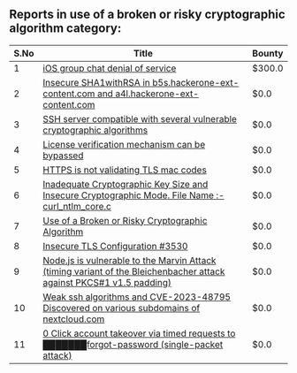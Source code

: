 ## Reports in use of a broken or risky cryptographic algorithm category:
| S.No | Title | Bounty |
| ---- | ----- | ------ |
| 1 | [iOS group chat denial of service](https://hackerone.com/reports/1701642) | $300.0 |
| 2 | [Insecure SHA1withRSA in b5s.hackerone-ext-content.com and a4l.hackerone-ext-content.com](https://hackerone.com/reports/225754) | $0.0 |
| 3 | [SSH server compatible with several vulnerable cryptographic algorithms](https://hackerone.com/reports/318068) | $0.0 |
| 4 | [License verification mechanism can be bypassed](https://hackerone.com/reports/411068) | $0.0 |
| 5 | [HTTPS is not validating TLS mac codes](https://hackerone.com/reports/402671) | $0.0 |
| 6 | [Inadequate Cryptographic Key Size and Insecure Cryptographic Mode.  File Name :- curl_ntlm_core.c](https://hackerone.com/reports/1113663) | $0.0 |
| 7 | [Use of a Broken or Risky Cryptographic Algorithm](https://hackerone.com/reports/1306942) | $0.0 |
| 8 | [Insecure TLS Configuration #3530](https://hackerone.com/reports/1639423) | $0.0 |
| 9 | [Node.js is vulnerable to the Marvin Attack (timing variant of the Bleichenbacher attack against PKCS#1 v1.5 padding)](https://hackerone.com/reports/2269177) | $0.0 |
| 10 | [Weak ssh algorithms and CVE-2023-48795 Discovered on various subdomains of nextcloud.com](https://hackerone.com/reports/2446531) | $0.0 |
| 11 | [0 Click account takeover via timed requests to ███████forgot-password (single-packet attack)](https://hackerone.com/reports/2142109) | $0.0 |